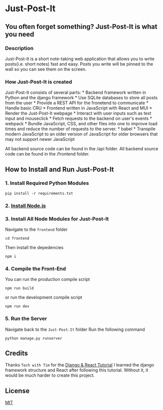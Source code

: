 # Just-Post-It

## You often forget something? **Just-Post-It** is what you need

### Description
Just-Post-It is a short note-taking web application that allows you to write posts(i.e. short notes) fast and easy.
Posts you write will be pinned to the wall so you can see them on the screen.

### How Just-Post-It is created
Just-Post-It consists of several parts:
	* Backend framework written in Python and the django framework
		* Use SQLite databases to store all posts from the user
		* Provide a REST API for the fronetend to communicate
		* Handle basic CRU
	* Frontend written in JavaScript with React and MUI
		* Render the Just-Post-It webpage
		* Interact with user inputs such as text input and mouseclick
		* Fetch requests to the backend on user's events
	* webpack
		* Bundle JavaScript, CSS, and other files into one to improve load times and reduce the number of requests to the server.
	* babel
		* Transpile modern JavaScript to an older version of JavaScript for older browsers that may not support newer JavaScript
	
All backend source code can be found in the /api folder.
All backend source code can be found in the /frontend folder.

## How to Install and Run Just-Post-It

### 1. Install Required Python Modules

```shell
pip install -r requirements.txt
```
### 2. [Install Node.js](https://nodejs.org/en/)

### 3. Install All Node Modules for Just-Post-It
Navigate to the `frontend` folder
```shell
cd frontend
```
Then install the depedencies
```shell
npm i
```
### 4. Compile the Front-End
You can run the production compile script
```shell
npm run build
```
or run the development compile script
```shell
npm run dev
```
### 5. Run the Server
Navigate back to the `Just-Post-It` folder
Run the following command
```shell
python manage.py runserver
```

## Credits
Thanks `Tech with Tim` for the [Django & React Tutorial](https://www.youtube.com/playlist?list=PLzMcBGfZo4-kCLWnGmK0jUBmGLaJxvi4j)
I learned the django framework structure and React after following this tutorial.
Without it, it would be much harder to create this project.

## License

[MIT](https://choosealicense.com/licenses/mit/)

